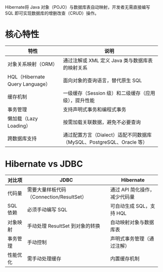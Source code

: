 Hibernate将 Java 对象（POJO）与数据库表自动映射，开发者无需直接编写 SQL 即可实现数据库的增删改查（CRUD）操作。

# 核心特性
| 特性                            | 说明                                                |
| ----------------------------- | ------------------------------------------------- |
| 对象关系映射（ORM）                   | 通过注解或 XML 定义 Java 类与数据库表的映射关系                     |
| HQL（Hibernate Query Language） | 面向对象的查询语言，替代原生 SQL                                |
| 缓存机制                          | 一级缓存（Session 级）和二级缓存（应用级），提升性能                    |
| 事务管理                          | 支持声明式事务和编程式事务                                     |
| 懒加载（Lazy Loading）             | 按需加载关联数据，避免不必要查询                                  |
| 跨数据库支持                        | 通过配置方言（Dialect）适配不同数据库（MySQL、PostgreSQL、Oracle 等） |

# Hibernate vs JDBC

| 对比项          | JDBC                                  | Hibernate                          |
|-----------------|---------------------------------------|------------------------------------|
| 代码量      | 需要大量样板代码（Connection/ResultSet） | 通过 API 简化操作，减少代码量       |
| SQL 依赖    | 必须手动编写 SQL                      | 可自动生成 SQL，支持 HQL           |
| 对象映射    | 手动处理 ResultSet 到对象的转换        | 自动映射对象与数据库表             |
| 事务管理    | 手动控制                              | 声明式事务管理（通过注解）         |
| 性能优化    | 需手动处理缓存                        | 内置缓存机制                       |
